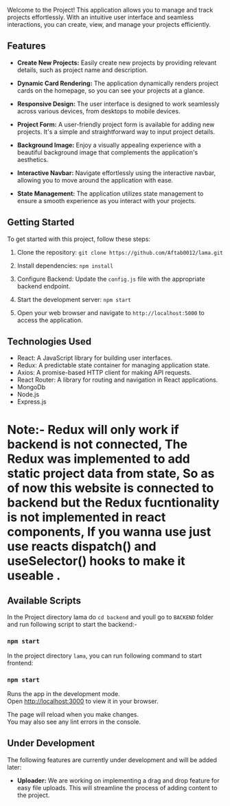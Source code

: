 Welcome to the Project! This application allows you to manage and track projects effortlessly. With an intuitive user interface and seamless interactions, you can create, view, and manage your projects efficiently.

## Features

- **Create New Projects:** Easily create new projects by providing relevant details, such as project name and description.

- **Dynamic Card Rendering:** The application dynamically renders project cards on the homepage, so you can see your projects at a glance.

- **Responsive Design:** The user interface is designed to work seamlessly across various devices, from desktops to mobile devices.

- **Project Form:** A user-friendly project form is available for adding new projects. It's a simple and straightforward way to input project details.

- **Background Image:** Enjoy a visually appealing experience with a beautiful background image that complements the application's aesthetics.

- **Interactive Navbar:** Navigate effortlessly using the interactive navbar, allowing you to move around the application with ease.

- **State Management:** The application utilizes state management to ensure a smooth experience as you interact with your projects.

## Getting Started

To get started with this project, follow these steps:

1. Clone the repository: `git clone https://github.com/Aftab0012/lama.git`

2. Install dependencies: `npm install`

3. Configure Backend: Update the `config.js` file with the appropriate backend endpoint.

4. Start the development server: `npm start`

5. Open your web browser and navigate to `http://localhost:5000` to access the application.

## Technologies Used

- React: A JavaScript library for building user interfaces.
- Redux: A predictable state container for managing application state.
- Axios: A promise-based HTTP client for making API requests.
- React Router: A library for routing and navigation in React applications.
- MongoDb
- Node.js
- Express.js

# Note:- Redux will only work if backend is not connected, The Redux was implemented to add static project data from state, So as of now this website is connected to backend but the Redux fucntionality is not implemented in react components, If you wanna use just use reacts dispatch() and useSelector() hooks to make it useable .

## Available Scripts

In the Project directory lama do `cd backend` and youll go to `BACKEND` folder and run following script to start the backend:-

### `npm start`

In the project directory `lama`, you can run following command to start frontend:

### `npm start`

Runs the app in the development mode.\
Open [http://localhost:3000](http://localhost:5000) to view it in your browser.

The page will reload when you make changes.\
You may also see any lint errors in the console.

## Under Development

The following features are currently under development and will be added later:

- **Uploader:** We are working on implementing a drag and drop feature for easy file uploads. This will streamline the process of adding content to the project.
